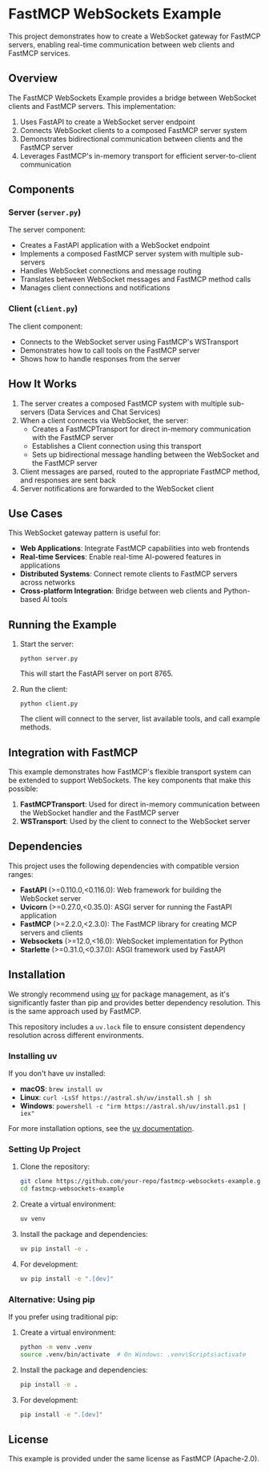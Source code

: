 # FastMCP WebSockets Example

This project demonstrates how to create a WebSocket gateway for FastMCP servers, enabling real-time communication between web clients and FastMCP services.

## Overview

The FastMCP WebSockets Example provides a bridge between WebSocket clients and FastMCP servers. This implementation:

1. Uses FastAPI to create a WebSocket server endpoint
2. Connects WebSocket clients to a composed FastMCP server system
3. Demonstrates bidirectional communication between clients and the FastMCP server
4. Leverages FastMCP's in-memory transport for efficient server-to-client communication

## Components

### Server (`server.py`)

The server component:
- Creates a FastAPI application with a WebSocket endpoint
- Implements a composed FastMCP server system with multiple sub-servers
- Handles WebSocket connections and message routing
- Translates between WebSocket messages and FastMCP method calls
- Manages client connections and notifications

### Client (`client.py`)

The client component:
- Connects to the WebSocket server using FastMCP's WSTransport
- Demonstrates how to call tools on the FastMCP server
- Shows how to handle responses from the server

## How It Works

1. The server creates a composed FastMCP system with multiple sub-servers (Data Services and Chat Services)
2. When a client connects via WebSocket, the server:
   - Creates a FastMCPTransport for direct in-memory communication with the FastMCP server
   - Establishes a Client connection using this transport
   - Sets up bidirectional message handling between the WebSocket and the FastMCP server
3. Client messages are parsed, routed to the appropriate FastMCP method, and responses are sent back
4. Server notifications are forwarded to the WebSocket client

## Use Cases

This WebSocket gateway pattern is useful for:

- **Web Applications**: Integrate FastMCP capabilities into web frontends
- **Real-time Services**: Enable real-time AI-powered features in applications
- **Distributed Systems**: Connect remote clients to FastMCP servers across networks
- **Cross-platform Integration**: Bridge between web clients and Python-based AI tools

## Running the Example

1. Start the server:
   ```
   python server.py
   ```
   This will start the FastAPI server on port 8765.

2. Run the client:
   ```
   python client.py
   ```
   The client will connect to the server, list available tools, and call example methods.

## Integration with FastMCP

This example demonstrates how FastMCP's flexible transport system can be extended to support WebSockets. The key components that make this possible:

1. **FastMCPTransport**: Used for direct in-memory communication between the WebSocket handler and the FastMCP server
2. **WSTransport**: Used by the client to connect to the WebSocket server

## Dependencies

This project uses the following dependencies with compatible version ranges:

- **FastAPI** (>=0.110.0,<0.116.0): Web framework for building the WebSocket server
- **Uvicorn** (>=0.27.0,<0.35.0): ASGI server for running the FastAPI application
- **FastMCP** (>=2.2.0,<2.3.0): The FastMCP library for creating MCP servers and clients
- **Websockets** (>=12.0,<16.0): WebSocket implementation for Python
- **Starlette** (>=0.31.0,<0.37.0): ASGI framework used by FastAPI

## Installation

We strongly recommend using [uv](https://github.com/astral-sh/uv) for package management, as it's significantly faster than pip and provides better dependency resolution. This is the same approach used by FastMCP.

This repository includes a `uv.lock` file to ensure consistent dependency resolution across different environments.

### Installing uv

If you don't have uv installed:

- **macOS**: `brew install uv`
- **Linux**: `curl -LsSf https://astral.sh/uv/install.sh | sh`
- **Windows**: `powershell -c "irm https://astral.sh/uv/install.ps1 | iex"`

For more installation options, see the [uv documentation](https://github.com/astral-sh/uv).

### Setting Up Project
    
1. Clone the repository:
   ```bash
   git clone https://github.com/your-repo/fastmcp-websockets-example.git
   cd fastmcp-websockets-example
   ```

2. Create a virtual environment:
   ```bash
   uv venv
   ```

3. Install the package and dependencies:
   ```bash
   uv pip install -e .
   ```

4. For development:
   ```bash
   uv pip install -e ".[dev]"
   ```

### Alternative: Using pip

If you prefer using traditional pip:

1. Create a virtual environment:
   ```bash
   python -m venv .venv
   source .venv/bin/activate  # On Windows: .venv\Scripts\activate
   ```

2. Install the package and dependencies:
   ```bash
   pip install -e .
   ```

3. For development:
   ```bash
   pip install -e ".[dev]"
   ```

## License

This example is provided under the same license as FastMCP (Apache-2.0).